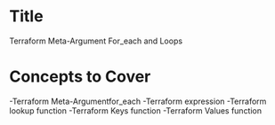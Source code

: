 # Title
Terraform Meta-Argument For_each and Loops

# Concepts to Cover
-Terraform Meta-Argumentfor_each
-Terraform expression
-Terraform lookup function
-Terraform Keys function
-Terraform Values function
